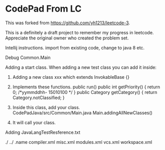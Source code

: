 CodePad From LC
========
This was forked from https://github.com/yh1213/leetcode-3.


This is a definitely a draft project to remember my progress in leetcode.  Appreciate the original owner who created the problem set. 

Intellij instructions.
 import from existing code, change to java 8 etc.
 
Debug Common.Main

 Adding a start class.
 When adding a new test class you can add it inside: 
 
 1. Adding a new class xxx which extends InvokableBase {}
 2. Implements these functions. 
   public run() 
   public int getPriority() {    return 0; /*yymmddhh- 15010100 */ }
   public Category getCategory()  {    return Category.notClassified;  }
 
 3. Inside this class, add your class.  
   CodePadJava/src/Common/Main.java      Main.addingAllNewClasses()
 
 4. It will call your class. 

Adding JavaLangTestResference.txt


./		../		.name		compiler.xml	misc.xml	modules.xml	vcs.xml		workspace.xml

